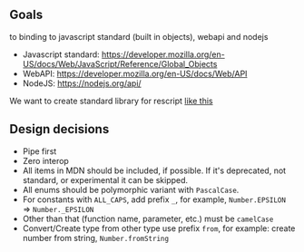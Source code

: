 ## Goals

to binding to javascript standard (built in objects), webapi and nodejs

- Javascript standard: https://developer.mozilla.org/en-US/docs/Web/JavaScript/Reference/Global_Objects
- WebAPI: https://developer.mozilla.org/en-US/docs/Web/API
- NodeJS: https://nodejs.org/api/

We want to create standard library for rescript [like this](https://microsoft.github.io/PowerBI-JavaScript/index.html)



## Design decisions
- Pipe first
- Zero interop
- All items in MDN should be included, if possible. If it's deprecated, not standard, or experimental it can be skipped.
- All enums should be polymorphic variant with `PascalCase`.
- For constants with `ALL_CAPS`, add prefix `_`, for example, `Number.EPSILON` => `Number._EPSILON`
- Other than that (function name, parameter, etc.) must be `camelCase`
- Convert/Create type from other type use prefix `from`, for example: create number from string, `Number.fromString` 

